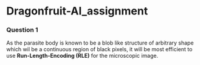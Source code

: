 # Dragonfruit-AI_assignment
### Question 1
As the parasite body is known to be a blob like structure of arbitrary shape which wil be a continuous region of black pixels, it will be most efficient to use **Run-Length-Encoding (RLE)** for the microscopic image.
